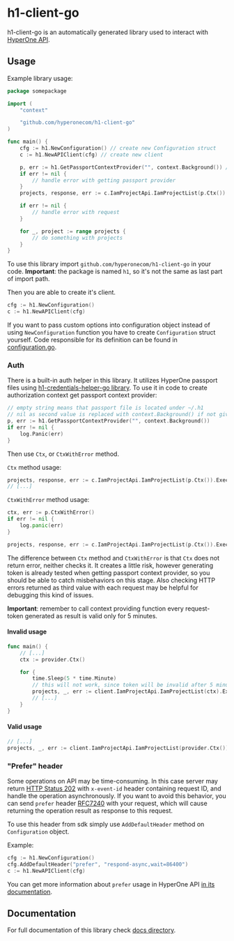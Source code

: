 # h1-client-go

h1-client-go is an automatically generated library used to interact with
[HyperOne API](https://www.hyperone.com/tools/api/).

## Usage

Example library usage:

```go
package somepackage

import (
    "context"

    "github.com/hyperonecom/h1-client-go"
)

func main() {
    cfg := h1.NewConfiguration() // create new Configuration struct
    c := h1.NewAPIClient(cfg) // create new client

    p, err := h1.GetPassportContextProvider("", context.Background()) // get authentication helper
    if err != nil {
        // handle error with getting passport provider
    }
    projects, response, err := c.IamProjectApi.IamProjectList(p.Ctx()).Execute() // getting IamProjectList using IamProjectApi struct

    if err != nil {
        // handle error with request
    }

    for _, project := range projects {
        // do something with projects
    }
}
```

To use this library import `github.com/hyperonecom/h1-client-go` in your code.
**Important**: the package is named `h1`, so it's not the same as last part of import path.

Then you are able to create it's client.

```go
cfg := h1.NewConfiguration()
c := h1.NewAPIClient(cfg)
```

If you want to pass custom options into configuration object instead of using
`NewConfiguration` function you have to create `Configuration` struct yourself.
Code responsible for its definition can be found in [configuration.go](./configuration.go).

### Auth

There is a built-in auth helper in this library. It utilizes HyperOne passport files
using [h1-credentials-helper-go library](https://github.com/hyperonecom/h1-credentials-helper-go).
To use it in code to create authorization context get passport context provider:

```go
// empty string means that passport file is located under ~/.h1
// nil as second value is replaced with context.Background() if not given
p, err := h1.GetPassportContextProvider("", context.Background())
if err != nil {
    log.Panic(err)
}
```

Then use `Ctx`, or `CtxWithError` method.

`Ctx` method usage:

```go
projects, response, err := c.IamProjectApi.IamProjectList(p.Ctx()).Execute()
// [...]
```

`CtxWithError` method usage:

```go
ctx, err := p.CtxWithError()
if err != nil {
    log.panic(err)
}

projects, response, err := c.IamProjectApi.IamProjectList(p.Ctx()).Execute()
```

The difference between `Ctx` method and `CtxWithError` is that `Ctx` does not
return error, neither checks it. It creates a little risk, however generating
token is already tested when getting passport context provider, so you
should be able to catch misbehaviors on this stage. Also checking HTTP errors
returned as third value with each request may be helpful for debugging this
kind of issues.

**Important**: remember to call context providing function every request-
token generated as result is valid only for 5 minutes.

#### Invalid usage

```go
func main() {
    // [...]
    ctx := provider.Ctx()

    for {
        time.Sleep(5 * time.Minute)
        // this will not work, since token will be invalid after 5 minutes
        projects, _, err := client.IamProjectApi.IamProjectList(ctx).Execute()
        // [...]
    }
}
```

#### Valid usage

```go
// [...]
projects, _, err := client.IamProjectApi.IamProjectList(provider.Ctx()).Execute()
```

### "Prefer" header

Some operations on API may be time-consuming. In this case server
may return [HTTP Status 202](https://developer.mozilla.org/en-US/docs/Web/HTTP/Status/202)
with `x-event-id` header containing request ID, and handle the operation asynchronously.
If you want to avoid this behavior, you can send `prefer` header [RFC7240](https://tools.ietf.org/html/rfc7240)
with your request, which will cause returning the operation result as response to this request.

To use this header from sdk simply use `AddDefaultHeader` method on `Configuration` object.

Example:

```go
cfg := h1.NewConfiguration()
cfg.AddDefaultHeader("prefer", "respond-async,wait=86400")
c := h1.NewAPIClient(cfg)
```

You can get more information about `prefer` usage in HyperOne API
[in its documentation](https://www.hyperone.com/tools/api/concepts/headers.html#naglowek-prefer).

## Documentation

For full documentation of this library check [docs directory](docs/).
